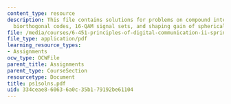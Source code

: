 ```yaml
---
content_type: resource
description: This file contains solutions for problems on compound interest and dB,
  biorthogonal codes, 16-QAM signal sets, and shaping gain of spherical signal sets.
file: /media/courses/6-451-principles-of-digital-communication-ii-spring-2005/334ceae860636a0c35b179192be61104_ps1solns.pdf
file_type: application/pdf
learning_resource_types:
- Assignments
ocw_type: OCWFile
parent_title: Assignments
parent_type: CourseSection
resourcetype: Document
title: ps1solns.pdf
uid: 334ceae8-6063-6a0c-35b1-79192be61104
---
```

